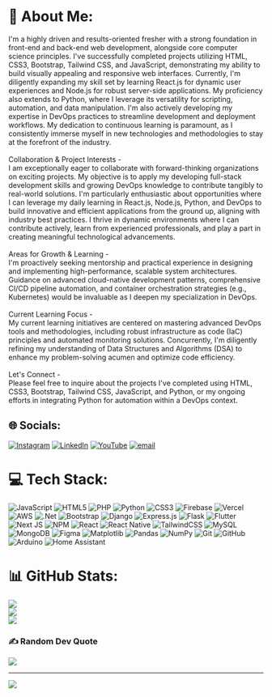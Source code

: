 # 💫 About Me:
I'm a highly driven and results-oriented fresher with a strong foundation in front-end and back-end web development, alongside core computer science principles. I've successfully completed projects utilizing HTML, CSS3, Bootstrap, Tailwind CSS, and JavaScript, demonstrating my ability to build visually appealing and responsive web interfaces. Currently, I'm diligently expanding my skill set by learning React.js for dynamic user experiences and Node.js for robust server-side applications. My proficiency also extends to Python, where I leverage its versatility for scripting, automation, and data manipulation. I'm also actively developing my expertise in DevOps practices to streamline development and deployment workflows. My dedication to continuous learning is paramount, as I consistently immerse myself in new technologies and methodologies to stay at the forefront of the industry.<br><br>Collaboration & Project Interests -<br>I am exceptionally eager to collaborate with forward-thinking organizations on exciting projects. My objective is to apply my developing full-stack development skills and growing DevOps knowledge to contribute tangibly to real-world solutions. I'm particularly enthusiastic about opportunities where I can leverage my daily learning in React.js, Node.js, Python, and DevOps to build innovative and efficient applications from the ground up, aligning with industry best practices. I thrive in dynamic environments where I can contribute actively, learn from experienced professionals, and play a part in creating meaningful technological advancements.<br><br>Areas for Growth & Learning -<br>I'm proactively seeking mentorship and practical experience in designing and implementing high-performance, scalable system architectures. Guidance on advanced cloud-native development patterns, comprehensive CI/CD pipeline automation, and container orchestration strategies (e.g., Kubernetes) would be invaluable as I deepen my specialization in DevOps.<br><br>Current Learning Focus -<br>My current learning initiatives are centered on mastering advanced DevOps tools and methodologies, including robust infrastructure as code (IaC) principles and automated monitoring solutions. Concurrently, I'm diligently refining my understanding of Data Structures and Algorithms (DSA) to enhance my problem-solving acumen and optimize code efficiency.<br><br>Let's Connect -<br>Please feel free to inquire about the projects I've completed using HTML, CSS3, Bootstrap, Tailwind CSS, JavaScript, and Python, or my ongoing efforts in integrating Python for automation within a DevOps context.


## 🌐 Socials:
[![Instagram](https://img.shields.io/badge/Instagram-%23E4405F.svg?logo=Instagram&logoColor=white)](https://instagram.com/https://www.instagram.com/rahulg.___/) [![LinkedIn](https://img.shields.io/badge/LinkedIn-%230077B5.svg?logo=linkedin&logoColor=white)](https://linkedin.com/in/www.linkedin.com/in/geekster-rahulg) [![YouTube](https://img.shields.io/badge/YouTube-%23FF0000.svg?logo=YouTube&logoColor=white)](https://youtube.com/@https://www.youtube.com/@Thegeekie.weber.) [![email](https://img.shields.io/badge/Email-D14836?logo=gmail&logoColor=white)](mailto:work.grahul@gmail.com) 

# 💻 Tech Stack:
![JavaScript](https://img.shields.io/badge/javascript-%23323330.svg?style=flat&logo=javascript&logoColor=%23F7DF1E) ![HTML5](https://img.shields.io/badge/html5-%23E34F26.svg?style=flat&logo=html5&logoColor=white) ![PHP](https://img.shields.io/badge/php-%23777BB4.svg?style=flat&logo=php&logoColor=white) ![Python](https://img.shields.io/badge/python-3670A0?style=flat&logo=python&logoColor=ffdd54) ![CSS3](https://img.shields.io/badge/css3-%231572B6.svg?style=flat&logo=css3&logoColor=white) ![Firebase](https://img.shields.io/badge/firebase-%23039BE5.svg?style=flat&logo=firebase) ![Vercel](https://img.shields.io/badge/vercel-%23000000.svg?style=flat&logo=vercel&logoColor=white) ![AWS](https://img.shields.io/badge/AWS-%23FF9900.svg?style=flat&logo=amazon-aws&logoColor=white) ![.Net](https://img.shields.io/badge/.NET-5C2D91?style=flat&logo=.net&logoColor=white) ![Bootstrap](https://img.shields.io/badge/bootstrap-%238511FA.svg?style=flat&logo=bootstrap&logoColor=white) ![Django](https://img.shields.io/badge/django-%23092E20.svg?style=flat&logo=django&logoColor=white) ![Express.js](https://img.shields.io/badge/express.js-%23404d59.svg?style=flat&logo=express&logoColor=%2361DAFB) ![Flask](https://img.shields.io/badge/flask-%23000.svg?style=flat&logo=flask&logoColor=white) ![Flutter](https://img.shields.io/badge/Flutter-%2302569B.svg?style=flat&logo=Flutter&logoColor=white) ![Next JS](https://img.shields.io/badge/Next-black?style=flat&logo=next.js&logoColor=white) ![NPM](https://img.shields.io/badge/NPM-%23CB3837.svg?style=flat&logo=npm&logoColor=white) ![React](https://img.shields.io/badge/react-%2320232a.svg?style=flat&logo=react&logoColor=%2361DAFB) ![React Native](https://img.shields.io/badge/react_native-%2320232a.svg?style=flat&logo=react&logoColor=%2361DAFB) ![TailwindCSS](https://img.shields.io/badge/tailwindcss-%2338B2AC.svg?style=flat&logo=tailwind-css&logoColor=white) ![MySQL](https://img.shields.io/badge/mysql-4479A1.svg?style=flat&logo=mysql&logoColor=white) ![MongoDB](https://img.shields.io/badge/MongoDB-%234ea94b.svg?style=flat&logo=mongodb&logoColor=white) ![Figma](https://img.shields.io/badge/figma-%23F24E1E.svg?style=flat&logo=figma&logoColor=white) ![Matplotlib](https://img.shields.io/badge/Matplotlib-%23ffffff.svg?style=flat&logo=Matplotlib&logoColor=black) ![Pandas](https://img.shields.io/badge/pandas-%23150458.svg?style=flat&logo=pandas&logoColor=white) ![NumPy](https://img.shields.io/badge/numpy-%23013243.svg?style=flat&logo=numpy&logoColor=white) ![Git](https://img.shields.io/badge/git-%23F05033.svg?style=flat&logo=git&logoColor=white) ![GitHub](https://img.shields.io/badge/github-%23121011.svg?style=flat&logo=github&logoColor=white) ![Arduino](https://img.shields.io/badge/-Arduino-00979D?style=flat&logo=Arduino&logoColor=white) ![Home Assistant](https://img.shields.io/badge/home%20assistant-%2341BDF5.svg?style=flat&logo=home-assistant&logoColor=white)
# 📊 GitHub Stats:
![](https://github-readme-stats.vercel.app/api?username=CodeSculpt-RG&theme=synthwave&hide_border=true&include_all_commits=true&count_private=true)<br/>
![](https://nirzak-streak-stats.vercel.app/?user=CodeSculpt-RG&theme=synthwave&hide_border=true)<br/>
![](https://github-readme-stats.vercel.app/api/top-langs/?username=CodeSculpt-RG&theme=synthwave&hide_border=true&include_all_commits=true&count_private=true&layout=compact)

### ✍️ Random Dev Quote
![](https://quotes-github-readme.vercel.app/api?type=vetical&theme=radical)

---
[![](https://visitcount.itsvg.in/api?id=CodeSculpt-RG&icon=0&color=0)](https://visitcount.itsvg.in)

<!-- Proudly created with GPRM ( https://gprm.itsvg.in ) -->
